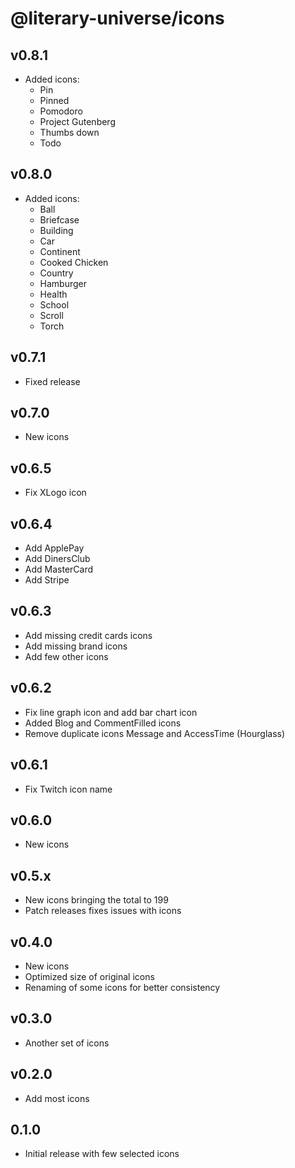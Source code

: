 # @literary-universe/icons

## v0.8.1

- Added icons:
  - Pin
  - Pinned
  - Pomodoro
  - Project Gutenberg
  - Thumbs down
  - Todo

## v0.8.0

- Added icons:
    - Ball
    - Briefcase
    - Building
    - Car
    - Continent
    - Cooked Chicken
    - Country
    - Hamburger
    - Health
    - School
    - Scroll
    - Torch

## v0.7.1

- Fixed release

## v0.7.0

- New icons

## v0.6.5

- Fix XLogo icon

## v0.6.4

- Add ApplePay
- Add DinersClub
- Add MasterCard
- Add Stripe

## v0.6.3

- Add missing credit cards icons
- Add missing brand icons
- Add few other icons

## v0.6.2

- Fix line graph icon and add bar chart icon
- Added Blog and CommentFilled icons
- Remove duplicate icons Message and AccessTime (Hourglass)

## v0.6.1

- Fix Twitch icon name

## v0.6.0

- New icons

## v0.5.x

- New icons bringing the total to 199
- Patch releases fixes issues with icons

## v0.4.0

- New icons
- Optimized size of original icons
- Renaming of some icons for better consistency

## v0.3.0

- Another set of icons

## v0.2.0

- Add most icons

## 0.1.0

- Initial release with few selected icons

